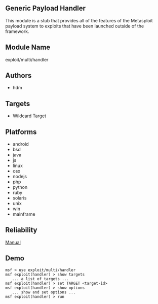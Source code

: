 ## Generic Payload Handler

This module is a stub that provides all of the features of 
the Metasploit payload system to exploits that have been 
launched outside of the framework.


## Module Name
exploit/multi/handler

## Authors
* hdm




## Targets
* Wildcard Target


## Platforms
* android
* bsd
* java
* js
* linux
* osx
* nodejs
* php
* python
* ruby
* solaris
* unix
* win
* mainframe

## Reliability
[Manual](https://github.com/rapid7/metasploit-framework/wiki/Exploit-Ranking)

## Demo

```
msf > use exploit/multi/handler
msf exploit(handler) > show targets
   ... a list of targets ...
msf exploit(handler) > set TARGET <target-id>
msf exploit(handler) > show options
   ... show and set options ...
msf exploit(handler) > run
```
    
    